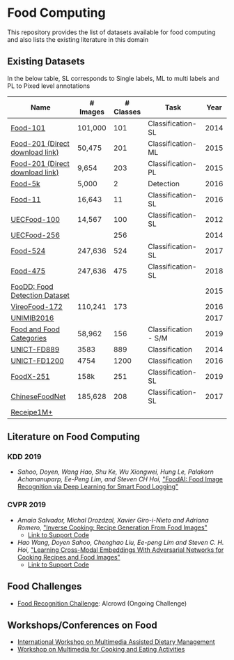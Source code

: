 # Food Computing
This repository provides the list of datasets available for food computing and also lists the existing literature in this domain

## Existing Datasets
In the below table, SL corresponds to Single labels, ML to multi labels and PL to Pixed level annotations

| Name | # Images | # Classes | Task | Year |
|------|----------|-----------|------|------|
| [Food-101](https://www.vision.ee.ethz.ch/datasets_extra/food-101/) | 101,000 | 101 | Classification-SL | 2014 |
| [Food-201 (Direct download link)](https://storage.googleapis.com/food201/food201.zip) | 50,475 | 201 | Classification-ML | 2015 |
| [Food-201 (Direct download link)](https://storage.googleapis.com/food201/food201.zip) | 9,654 | 203 | Classification-PL | 2015 |
| [Food-5k](https://mmspg.epfl.ch/downloads/food-image-datasets/) | 5,000 | 2 | Detection | 2016 |
| [Food-11](https://mmspg.epfl.ch/downloads/food-image-datasets/) | 16,643 | 11 | Classification-SL | 2016 |
| [UECFood-100](http://foodcam.mobi/dataset100.html) | 14,567 | 100 | Classification-SL | 2012 |
| [UECFood-256](http://foodcam.mobi/dataset256.html) |          | 256 |              | 2014 |
| [Food-524](http://www.ivl.disco.unimib.it/activities/food524db/)                      | 247,636  | 524       | Classification-SL | 2017 |
| [Food-475](http://www.ivl.disco.unimib.it/activities/food475db/)                      | 247,636  | 475       | Classification-SL | 2018 |
| [FooDD: Food Detection Dataset](http://www.site.uottawa.ca/~shervin/food/)            | || | 2015 |
| [VireoFood-172](http://vireo.cs.cityu.edu.hk/VireoFood172/)                           | 110,241 | 173 || 2016 |
| [UNIMIB2016](http://www.ivl.disco.unimib.it/activities/food-recognition/)             | | || 2017 |
| [Food and Food Categories](https://github.com/ivanDonadello/Food-Categories-Classification) | 58,962 | 156 | Classification - S/M | 2019 |
| [UNICT-FD889](https://iplab.dmi.unict.it/UNICT-FD889/) | 3583 | 889 | Classification | 2014 |
| [UNICT-FD1200](https://iplab.dmi.unict.it/UNICT-FD1200/) | 4754 | 1200 | Classification | 2016 | 
| [FoodX-251](https://arxiv.org/abs/1907.06167/) | 158k  | 251 | Classification-SL | 2019 |
| [ChineseFoodNet](https://sites.google.com/view/chinesefoodnet/) | 185,628  | 208 | Classification-SL | 2017 |
| [Receipe1M+](http://im2recipe.csail.mit.edu/)                                         | | | |  |

## Literature on Food Computing
### KDD 2019
- _Sahoo, Doyen, Wang Hao, Shu Ke, Wu Xiongwei, Hung Le, Palakorn Achananuparp, Ee-Peng Lim, and Steven CH Hoi,_ ["FoodAI: Food Image Recognition via Deep Learning for Smart Food Logging"](https://dl-acm-org.sire.ub.edu/citation.cfm?id=3330734)
### CVPR 2019
- _Amaia Salvador, Michal Drozdzal, Xavier Giro-i-Nieto and Adriana Romero,_ ["Inverse Cooking: Recipe Generation From Food Images"](http://openaccess.thecvf.com/content_CVPR_2019/papers/Salvador_Inverse_Cooking_Recipe_Generation_From_Food_Images_CVPR_2019_paper.pdf)
  - [Link to Support Code](https://github.com/facebookresearch/inversecooking)
- _Hao Wang, Doyen Sahoo, Chenghao Liu, Ee-peng Lim and Steven C. H. Hoi,_ ["Learning Cross-Modal Embeddings With Adversarial Networks for Cooking Recipes and Food Images"](http://openaccess.thecvf.com/content_CVPR_2019/papers/Wang_Learning_Cross-Modal_Embeddings_With_Adversarial_Networks_for_Cooking_Recipes_and_CVPR_2019_paper.pdf)
  - [Link to Support Code](https://github.com/hwang1996/ACME)

## Food Challenges
- [Food Recognition Challenge](https://www.aicrowd.com/challenges/food-recognition-challenge): AIcrowd (Ongoing Challenge)

## Workshops/Conferences on Food
- [International Workshop on Multimedia Assisted Dietary Management](https://madima.org/)
- [Workshop on Multimedia for Cooking and Eating Activities](https://sigcea.org/workshop/2020/index.html)
